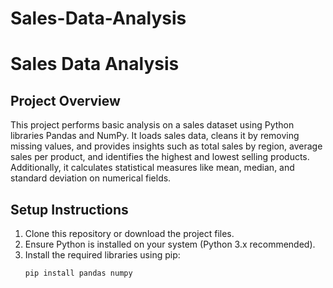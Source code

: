 # Sales-Data-Analysis
# Sales Data Analysis

## Project Overview
This project performs basic analysis on a sales dataset using Python libraries Pandas and NumPy. It loads sales data, cleans it by removing missing values, and provides insights such as total sales by region, average sales per product, and identifies the highest and lowest selling products. Additionally, it calculates statistical measures like mean, median, and standard deviation on numerical fields.

## Setup Instructions
1. Clone this repository or download the project files.
2. Ensure Python is installed on your system (Python 3.x recommended).
3. Install the required libraries using pip:
   ```bash  
   pip install pandas numpy  
